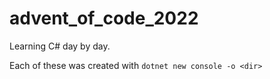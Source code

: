 # advent_of_code_2022

Learning C# day by day.

Each of these was created with `dotnet new console -o <dir>`
